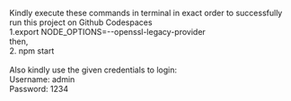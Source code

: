 Kindly execute these commands in terminal in exact order to successfully run this project on Github Codespaces <br />
1.export NODE_OPTIONS=--openssl-legacy-provider <br />
then, <br />
2. npm start <br /> <br />
Also kindly use the given credentials to login: <br />
Username: admin <br />
Password: 1234

